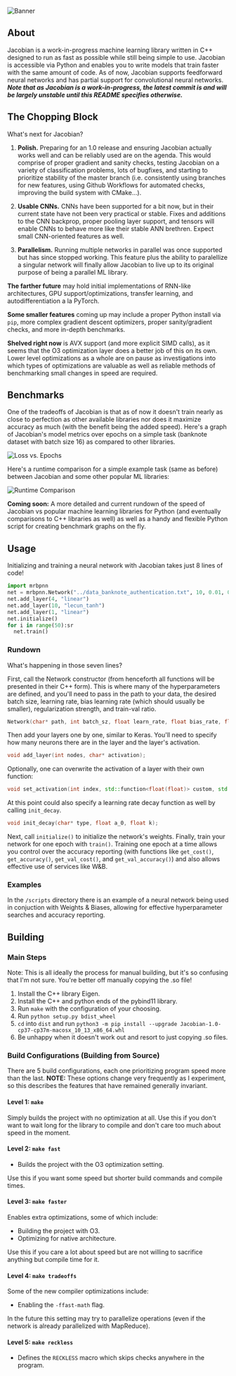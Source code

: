 
  <!-- readme.md -->
  <!-- Jacobian -->

  <!-- Created by David Freifeld -->

![Banner](./pictures/banner.png)

## About
Jacobian is a work-in-progress machine learning library written in C++ designed to run as fast as possible while still being simple to use. Jacobian is accessible via Python and enables you to write models that train faster with the same amount of code. As of now, Jacobian supports feedforward neural networks and has partial support for convolutional neural networks. ***Note that as Jacobian is a work-in-progress, the latest commit is and will be largely unstable until this README specifies otherwise.***

## The Chopping Block
What's next for Jacobian?

1. **Polish.** Preparing for an 1.0 release and ensuring Jacobian actually works well and can be reliably used are on the agenda. This would comprise of proper gradient and sanity checks, testing Jacobian on a variety of classification problems, lots of bugfixes, and starting to prioritize stability of the master branch (i.e. consistently using branches for new features, using Github Workflows for automated checks, improving the build system with CMake...).

2. **Usable CNNs.** CNNs have been supported for a bit now, but in their current state have not been very practical or stable. Fixes and additions to the CNN backprop, proper pooling layer support, and tensors will enable CNNs to behave more like their stable ANN brethren. Expect small CNN-oriented features as well.

3. **Parallelism.** Running multiple networks in parallel was once supported but has since stopped working. This feature plus the ability to paralellize a singular network will finally allow Jacobian to live up to its original purpose of being a parallel ML library.

**The farther future** may hold initial implementations of RNN-like architectures, GPU support/optimizations, transfer learning, and autodifferentiation a la PyTorch.

**Some smaller features** coming up may include a proper Python install via `pip`, more complex gradient descent optimizers, proper sanity/gradient checks, and more in-depth benchmarks.

**Shelved right now** is AVX support (and more explicit SIMD calls), as it seems that the O3 optimization layer does a better job of this on its own. Lower level optimizations as a whole are on pause as investigations into which types of optimizations are valuable as well as reliable methods of benchmarking small changes in speed are required. 

## Benchmarks

One of the tradeoffs of Jacobian is that as of now it doesn't train nearly as close to perfection as other available libraries nor does it maximize accuracy as much (with the benefit being the added speed). Here's a graph of Jacobian's model metrics over epochs on a simple task (banknote dataset with batch size 16) as compared to other libraries.

![Loss vs. Epochs](./pictures/metrics_updated.png)

Here's a runtime comparison for a simple example task (same as before) between Jacobian and some other popular ML libraries:

![Runtime Comparison](./pictures/updated_runtime.png)

**Coming soon:** A more detailed and current rundown of the speed of Jacobian vs popular machine learning libraries for Python (and eventually comparisons to C++ libraries as well) as well as a handy and flexible Python script for creating benchmark graphs on the fly.


## Usage

Initializing and training a neural network with Jacobian takes just 8 lines of code!
```python
import mrbpnn
net = mrbpnn.Network("../data_banknote_authentication.txt", 10, 0.01, 0.001, 0.5, 0.75)
net.add_layer(4, "linear")
net.add_layer(10, "lecun_tanh")
net.add_layer(1, "linear")
net.initialize()
for i in range(50):sr
  net.train()
```

### Rundown
What's happening in those seven lines?

First, call the Network constructor (from henceforth all functions will be presented in their C++ form). This is where many of the hyperparameters are defined, and you'll need to pass in the path to your data, the desired batch size, learning rate, bias learning rate (which should usually be smaller), regularization strength, and train-val ratio.
```c++
Network(char* path, int batch_sz, float learn_rate, float bias_rate, float l, float ratio);
```

Then add your layers one by one, similar to Keras. You'll need to specify how many neurons there are in the layer and the layer's activation.
```c++
void add_layer(int nodes, char* activation);
```
Optionally, one can overwrite the activation of a layer with their own function:
```c++
void set_activation(int index, std::function<float(float)> custom, std::function<float(float)> custom_deriv);
```
At this point could also specify a learning rate decay function as well by calling `init_decay`.
```c++
void init_decay(char* type, float a_0, float k);
```
Next, call `initialize()` to initialize the network's weights.
Finally, train your network for one epoch with `train()`. Training one epoch at a time allows you control over the accuracy reporting (with functions like `get_cost()`, `get_accuracy()`, `get_val_cost()`, and `get_val_accuracy()`) and also allows effective use of services like W&B.

### Examples
In the `/scripts` directory there is an example of a neural network being used in conjuction with Weights & Biases, allowing for effective hyperparameter searches and accuracy reporting.

## Building

### Main Steps
Note: This is all ideally the process for manual building, but it's so confusing that I'm not sure. You're better off manually copying the .so file!
1. Install the C++ library Eigen.
2. Install the C++ and python ends of the pybind11 library.
3. Run `make` with the configuration of your choosing.
4. Run `python setup.py bdist_wheel`
5. `cd` into `dist` and run `python3 -m pip install --upgrade Jacobian-1.0-cp37-cp37m-macosx_10_13_x86_64.whl`
6. Be unhappy when it doesn't work out and resort to just copying .so files.

### Build Configurations (Building from Source)

There are 5 build configurations, each one prioritizing program speed more than the last. **NOTE:** These options change very frequently as I experiment, so this describes the features that have remained generally invariant.

#### Level 1: `make`
Simply builds the project with no optimization at all. Use this if you don't want to wait long for the library to compile and don't care too much about speed in the moment.

#### Level 2: `make fast`
  - Builds the project with the O3 optimization setting.

Use this if you want some speed but shorter build commands and compile times.

#### Level 3: `make faster`
Enables extra optimizations, some of which include:
  - Building the project with O3.
  - Optimizing for native architecture.

  Use this if you care a lot about speed but are not willing to sacrifice anything but compile time for it.

#### Level 4: `make tradeoffs`
Some of the new compiler optimizations include:
   - Enabling the `-ffast-math` flag.

In the future this setting may try to parallelize operations (even if the network is already parallelized with MapReduce).

#### Level 5: `make reckless`
- Defines the `RECKLESS` macro which skips checks anywhere in the program.

